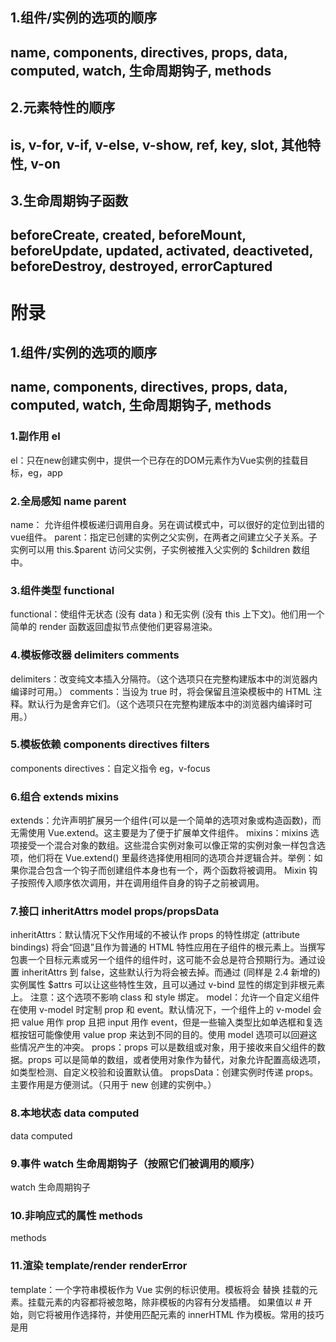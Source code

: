 ## 1.组件/实例的选项的顺序
## name, components, directives, props, data, computed, watch, 生命周期钩子, methods
## 2.元素特性的顺序
## is, v-for, v-if, v-else, v-show, ref, key, slot, 其他特性, v-on
## 3.生命周期钩子函数
## beforeCreate, created, beforeMount, beforeUpdate, updated, activated, deactiveted, beforeDestroy, destroyed, errorCaptured

# 附录
## 1.组件/实例的选项的顺序
## name, components, directives, props, data, computed, watch, 生命周期钩子, methods
### 1.副作用 el
el：只在new创建实例中，提供一个已存在的DOM元素作为Vue实例的挂载目标，eg，app
### 2.全局感知 name parent
name： 允许组件模板递归调用自身。另在调试模式中，可以很好的定位到出错的vue组件。
parent：指定已创建的实例之父实例，在两者之间建立父子关系。子实例可以用 this.$parent 访问父实例，子实例被推入父实例的 $children 数组中。
### 3.组件类型 functional
functional：使组件无状态 (没有 data ) 和无实例 (没有 this 上下文)。他们用一个简单的 render 函数返回虚拟节点使他们更容易渲染。
### 4.模板修改器 delimiters comments
delimiters：改变纯文本插入分隔符。（这个选项只在完整构建版本中的浏览器内编译时可用。）
comments：当设为 true 时，将会保留且渲染模板中的 HTML 注释。默认行为是舍弃它们。（这个选项只在完整构建版本中的浏览器内编译时可用。）
### 5.模板依赖 components directives filters
components
directives：自定义指令 eg，v-focus
### 6.组合 extends mixins
extends：允许声明扩展另一个组件(可以是一个简单的选项对象或构造函数)，而无需使用 Vue.extend。这主要是为了便于扩展单文件组件。
mixins：mixins 选项接受一个混合对象的数组。这些混合实例对象可以像正常的实例对象一样包含选项，他们将在 Vue.extend() 里最终选择使用相同的选项合并逻辑合并。举例：如果你混合包含一个钩子而创建组件本身也有一个，两个函数将被调用。
Mixin 钩子按照传入顺序依次调用，并在调用组件自身的钩子之前被调用。
### 7.接口 inheritAttrs model props/propsData
inheritAttrs：默认情况下父作用域的不被认作 props 的特性绑定 (attribute bindings) 将会“回退”且作为普通的 HTML 特性应用在子组件的根元素上。当撰写包裹一个目标元素或另一个组件的组件时，这可能不会总是符合预期行为。通过设置 inheritAttrs 到 false，这些默认行为将会被去掉。而通过 (同样是 2.4 新增的) 实例属性 $attrs 可以让这些特性生效，且可以通过 v-bind 显性的绑定到非根元素上。
注意：这个选项不影响 class 和 style 绑定。
model：允许一个自定义组件在使用 v-model 时定制 prop 和 event。默认情况下，一个组件上的 v-model 会把 value 用作 prop 且把 input 用作 event，但是一些输入类型比如单选框和复选框按钮可能像使用 value prop 来达到不同的目的。使用 model 选项可以回避这些情况产生的冲突。
props：props 可以是数组或对象，用于接收来自父组件的数据。props 可以是简单的数组，或者使用对象作为替代，对象允许配置高级选项，如类型检测、自定义校验和设置默认值。
propsData：创建实例时传递 props。主要作用是方便测试。（只用于 new 创建的实例中。）
### 8.本地状态 data computed
data
computed
### 9.事件 watch 生命周期钩子（按照它们被调用的顺序）
watch
生命周期钩子
### 10.非响应式的属性 methods
methods
### 11.渲染 template/render renderError
template：一个字符串模板作为 Vue 实例的标识使用。模板将会 替换 挂载的元素。挂载元素的内容都将被忽略，除非模板的内容有分发插槽。
如果值以 # 开始，则它将被用作选择符，并使用匹配元素的 innerHTML 作为模板。常用的技巧是用 <script type="x-template"> 包含模板。
render：字符串模板的代替方案，允许你发挥 JavaScript 最大的编程能力。该渲染函数接收一个 createElement 方法作为第一个参数用来创建 VNode。
如果组件是一个函数组件，渲染函数还会接收一个额外的 context 参数，为没有实例的函数组件提供上下文信息。
renderError：只在开发者环境下工作。
当 render 函数遭遇错误时，提供另外一种渲染输出。其错误将会作为第二个参数传递到 renderError。这个功能配合 hot-reload 非常实用。
## 2.元素特性的顺序
## is, v-for, v-if, v-else, v-show, ref, key, slot, 其他特性, v-on
### 1.定义 is
is：用于动态组件且基于 DOM 内模板的限制来工作。
### 2.列表渲染 v-for
### 3.条件渲染 v-if v-else-if v-else v-show v-cloak
v-cloak：这个指令保持在元素上直到关联实例结束编译。和 CSS 规则如 [v-cloak] { display: none } 一起用时，这个指令可以隐藏未编译的 Mustache 标签直到实例准备完毕。
### 4.渲染方式 v-pre v-once
v-pre：跳过这个元素和它的子元素的编译过程。可以用来显示原始 Mustache 标签。跳过大量没有指令的节点会加快编译。
v-once：只渲染元素和组件一次。随后的重新渲染，元素/组件及其所有的子节点将被视为静态内容并跳过。这可以用于优化更新性能。
### 5.全局感知 id
### 6.唯一的特性 ref key slot
### 7.双向绑定 v-model
### 8.其他特性 所有普通绑定或未绑定的特性
### 9.事件 v-on
### 10.内容 v-html v-text
v-html：更新元素的 innerHTML 。注意：内容按普通 HTML 插入 - 不会作为 Vue 模板进行编译 。如果试图使用 v-html 组合模板，可以重新考虑是否通过使用组件来替代。
v-text：更新元素的 textContent。如果要更新部分的 textContent ，需要使用 {{ Mustache }} 插值。
  
## 3.生命周期钩子函数
## beforeCreate, created, beforeMount, beforeUpdate, updated, activated, deactiveted, beforeDestroy, destroyed, errorCaptured
### 1.beforeCreate
### 2.created
### 3.beforeMount
### 4.mounted
### 5.beforeUpdate
### 6.updated
### 7.activated
### 8.deactivated
### 9.beforeDestroy
### 10.destroyed
### 11.errorCaptured
